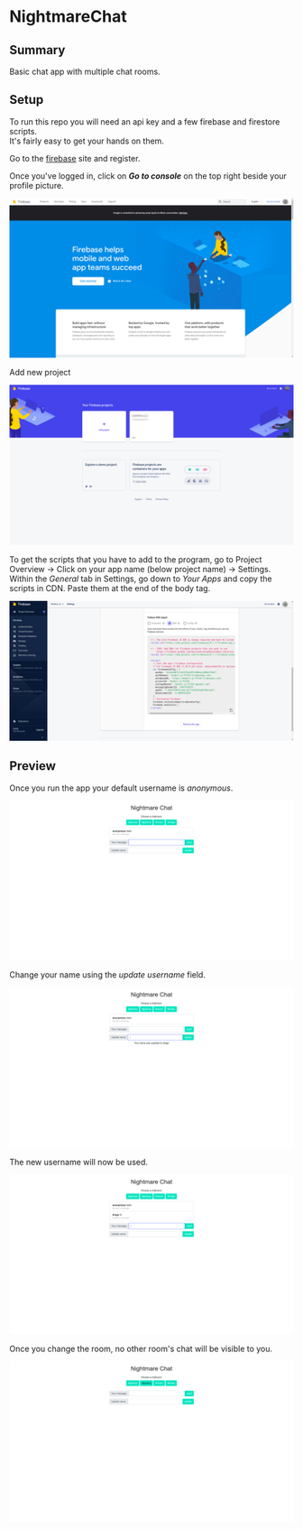 # NightmareChat

Summary
---
Basic chat app with multiple chat rooms.

Setup
---
To run this repo you will need an api key and a few firebase and firestore scripts.  
It's fairly easy to get your hands on them.  

Go to the [firebase](https://firebase.google.com/) site and register.

Once you've logged in, click on ___Go to console___ on the top right beside your profile picture.

![console](assets/console.png)  

Add new project  

![new project](assets/project.png)


To get the scripts that you have to add to the program, go to Project Overview -> Click on your app name (below project name) -> Settings.  
Within the *General* tab in Settings, go down to _Your Apps_ and copy the scripts in CDN. Paste them at the end of the body tag.  

![scripts](assets/scripts.png)


Preview
---
Once you run the app your default username is _anonymous_.  

![initial](assets/chat1.png)

Change your name using the _update username_ field.

![updateUsername](assets/chat2.png)


The new username will now be used.

![newUsername](assets/chat3.png)


Once you change the room, no other room's chat will be visible to you.

![newRoom](assets/chat4.png)

